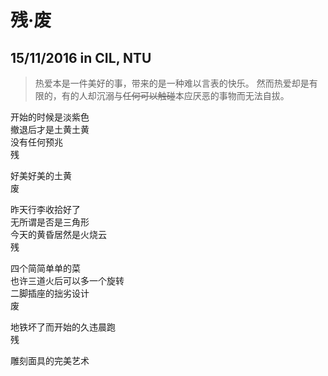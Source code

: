 # 残·废

## 15/11/2016 in CIL, NTU

> 热爱本是一件美好的事，带来的是一种难以言表的快乐。
> 然而热爱却是有限的，有的人却沉溺与~~任何可以触碰~~本应厌恶的事物而无法自拔。

开始的时候是淡紫色  
撤退后才是土黄土黄  
没有任何预兆  
残

好美好美的土黄  
废

昨天行李收拾好了  
无所谓是否是三角形  
今天的黄昏居然是火烧云  
残

四个简简单单的菜  
也许三道火后可以多一个旋转  
二脚插座的拙劣设计  
废

地铁坏了而开始的久违晨跑  
残

雕刻面具的完美艺术
